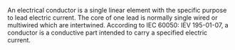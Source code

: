﻿An electrical conductor is a single linear element with the specific purpose to lead electric current. The core of one lead is normally single wired or multiwired which are intertwined. According to IEC 60050: IEV 195-01-07, a conductor is a conductive part intended to carry a specified electric current.